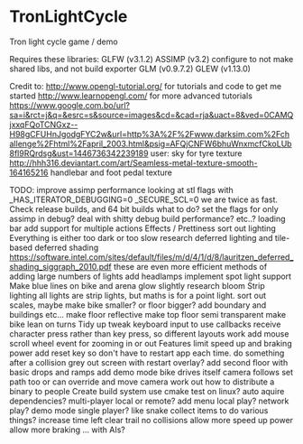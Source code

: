 # TronLightCycle
Tron light cycle game / demo

Requires these libraries:
    GLFW (v3.1.2)
    ASSIMP (v3.2)
        configure to not make shared libs, and not build exporter
    GLM (v0.9.7.2)
    GLEW (v1.13.0)

Credit to:
    http://www.opengl-tutorial.org/
        for tutorials and code to get me started
    http://www.learnopengl.com/
        for more advanced tutorials
    https://www.google.com.bo/url?sa=i&rct=j&q=&esrc=s&source=images&cd=&cad=rja&uact=8&ved=0CAMQjxxqFQoTCNGxz--H98gCFUHnJgodgFYC2w&url=http%3A%2F%2Fwww.darksim.com%2Fchallenge%2Fhtml%2Fapril_2003.html&psig=AFQjCNFW6bhuWnxmcfCkoLUb8fl9RQrdsg&ust=1446736342239189
        user: sky
        for tyre texture
    http://hhh316.deviantart.com/art/Seamless-metal-texture-smooth-164165216
        handlebar and foot pedal texture

TODO:
    improve assimp performance
        looking at stl flags
            with
                _HAS_ITERATOR_DEBUGGING=0
                _SECURE_SCL=0
            we are twice as fast.
            Check release builds, and 64 bit builds
            what to do?
                set the flags for only assimp in debug?
                deal with shitty debug build performance?
                etc..?
    loading bar
        add support for multiple actions
    Effects / Prettiness
        sort out lighting
            Everything is either too dark or too slow
                research deferred lighting and tile-based deferred shading
                    https://software.intel.com/sites/default/files/m/d/4/1/d/8/lauritzen_deferred_shading_siggraph_2010.pdf
                    these are even more efficient methods of adding large numbers of lights
            add headlamps
                implement spot light support
            Make blue lines on bike and arena glow slightly
                research bloom
            Strip lighting
                all lights are strip lights, but maths is for a point light.
        sort out scales, maybe make bike smaller? or floor bigger?
        add boundary and buildings etc...
        make floor reflective
        make top floor semi transparent
        make bike lean on turns
    Tidy up
        tweak keyboard input to use callbacks
            receive character press rather than key press, so different layouts work
            add mouse scroll wheel event for zooming in or out
    Features
        limit speed up and braking power
        add reset key so don't have to restart app each time.
        do something after a collision
            grey out screen with restart overlay?
        add second floor with basic drops and ramps
        add demo mode
            bike drives itself
            camera follows set path too
            or can override and move camera
        work out how to distribute a binary to people
        Create build system
            use cmake
            test on linux?
            auto aquire dependencies?
        multi-player
            local or remote?
        add menu
            local play?
            network play?
            demo mode
            single player?
                like snake
                    collect items to do various things?
                        increase time left
                        clear trail
                        no collisions
                        allow more speed up power
                        allow more braking
                        ...
                with AIs?